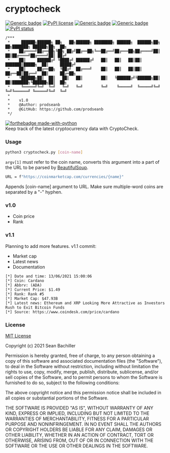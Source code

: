 # cryptocheck
[![Generic badge](https://img.shields.io/badge/fork-🔱-<COLOR>.svg)](https://github.com/prodseanb/cryptocheck/fork)
[![PyPI license](https://img.shields.io/pypi/l/ansicolortags.svg)](https://github.com/prodseanb/cryptocheck/blob/master/LICENSE)
[![Generic badge](https://img.shields.io/badge/follow-LinkedIn-<COLOR>.svg)](https://www.linkedin.com/in/sean-bachiller-40b63417b/)
[![Generic badge](https://img.shields.io/badge/follow-Twitter-<COLOR>.svg)](https://twitter.com/prodseanb)
[![PyPI status](https://img.shields.io/pypi/status/ansicolortags.svg)](https://github.com/prodseanb/cryptocheck/blob/master/cryptocheck.py)
<br />
```
/***
 *     ██████╗██████╗ ██╗   ██╗██████╗ ████████╗ ██████╗  ██████╗██╗  ██╗███████╗ ██████╗██╗  ██╗
 *    ██╔════╝██╔══██╗╚██╗ ██╔╝██╔══██╗╚══██╔══╝██╔═══██╗██╔════╝██║  ██║██╔════╝██╔════╝██║ ██╔╝
 *    ██║     ██████╔╝ ╚████╔╝ ██████╔╝   ██║   ██║   ██║██║     ███████║█████╗  ██║     █████╔╝ 
 *    ██║     ██╔══██╗  ╚██╔╝  ██╔═══╝    ██║   ██║   ██║██║     ██╔══██║██╔══╝  ██║     ██╔═██╗ 
 *    ╚██████╗██║  ██║   ██║   ██║        ██║   ╚██████╔╝╚██████╗██║  ██║███████╗╚██████╗██║  ██╗
 *     ╚═════╝╚═╝  ╚═╝   ╚═╝   ╚═╝        ╚═╝    ╚═════╝  ╚═════╝╚═╝  ╚═╝╚══════╝ ╚═════╝╚═╝  ╚═╝
 *
 *    v1.0      
 *    @Author: prodseanb
 *    @GitHub: https://github.com/prodseanb
 */
```
[![forthebadge made-with-python](http://ForTheBadge.com/images/badges/made-with-python.svg)](https://www.python.org/) <br />
Keep track of the latest cryptocurrency data with CryptoCheck.
### Usage
```bash
python3 cryptocheck.py [coin-name]
```
`argv[1]` must refer to the coin name, converts this argument into a part of the URL to be parsed by [BeautifulSoup](https://pypi.org/project/beautifulsoup4/).
```bash
URL = f"https://coinmarketcap.com/currencies/{name}"
```
Appends [coin-name] argument to URL. Make sure multiple-word coins are separated by a "-" hyphen.
### v1.0
- Coin price
- Rank
### v1.1
Planning to add more features. v1.1 commit:
- Market cap
- Latest news  
- Documentation
```
[*] Date and time: 13/06/2021 15:00:06
[*] Coin: Cardano
[*] Abbrv: (ADA)
[*] Current Price: $1.49
[*] Rank: Rank #5
[*] Market Cap: $47.93B
[*] Latest news: Ethereum and XRP Looking More Attractive as Investors Rush to Exit Bitcoin Funds 
[*] Source: https://www.coindesk.com/price/cardano
```
### License
[MIT License](https://github.com/prodseanb/cryptocheck/blob/master/LICENSE)

Copyright (c) 2021 Sean Bachiller

Permission is hereby granted, free of charge, to any person obtaining a copy
of this software and associated documentation files (the "Software"), to deal
in the Software without restriction, including without limitation the rights
to use, copy, modify, merge, publish, distribute, sublicense, and/or sell
copies of the Software, and to permit persons to whom the Software is
furnished to do so, subject to the following conditions:

The above copyright notice and this permission notice shall be included in all
copies or substantial portions of the Software.

THE SOFTWARE IS PROVIDED "AS IS", WITHOUT WARRANTY OF ANY KIND, EXPRESS OR
IMPLIED, INCLUDING BUT NOT LIMITED TO THE WARRANTIES OF MERCHANTABILITY,
FITNESS FOR A PARTICULAR PURPOSE AND NONINFRINGEMENT. IN NO EVENT SHALL THE
AUTHORS OR COPYRIGHT HOLDERS BE LIABLE FOR ANY CLAIM, DAMAGES OR OTHER
LIABILITY, WHETHER IN AN ACTION OF CONTRACT, TORT OR OTHERWISE, ARISING FROM,
OUT OF OR IN CONNECTION WITH THE SOFTWARE OR THE USE OR OTHER DEALINGS IN THE
SOFTWARE.
